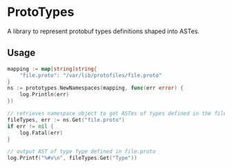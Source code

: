 # ProtoTypes
A library to represent protobuf types definitions shaped into ASTes.

## Usage

```go
mapping := map[string]string{
	"file.proto": "/var/lib/protofiles/file.proto"
}
ns := prototypes.NewNamespaces(mapping, func(err error) {
	log.Println(err)
})

// retrieves namespace object to get ASTes of types defined in the file
fileTypes, err := ns.Get("file.proto")
if err != nil {
	log.Fatal(err)
}

// output AST of type Type defined in file.proto
log.Printf("%#v\n", fileTypes.Get("Type"))
```
